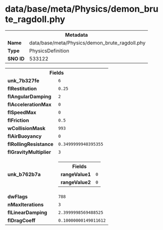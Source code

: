 <h1>data/base/meta/Physics/demon_brute_ragdoll.phy</h1><table><tr><th colspan="100%">Metadata</th></tr><tr><td><b>Name</b></td><td>data/base/meta/Physics/demon_brute_ragdoll.phy</td></tr><tr><td><b>Type</b></td><td>PhysicsDefinition</td></tr><tr><td><b>SNO ID</b></td><td>533122</td></tr></table>

<table><tr><th colspan="100%">Fields</th></tr><tr><td><b>unk_7b327fe</b></td><td><code>6</code></td></tr><tr><td><b>flRestitution</b></td><td><code>0.25</code></td></tr><tr><td><b>flAngularDamping</b></td><td><code>2</code></td></tr><tr><td><b>flAccelerationMax</b></td><td><code>0</code></td></tr><tr><td><b>flSpeedMax</b></td><td><code>0</code></td></tr><tr><td><b>flFriction</b></td><td><code>0.5</code></td></tr><tr><td><b>wCollisionMask</b></td><td><code>993</code></td></tr><tr><td><b>flAirBuoyancy</b></td><td><code>0</code></td></tr><tr><td><b>flRollingResistance</b></td><td><code>0.3499999940395355</code></td></tr><tr><td><b>flGravityMultiplier</b></td><td><code>3</code></td></tr><tr><td><b>unk_b762b7a</b></td><td><table><tr><th colspan="100%">Fields</th></tr><tr><td><b>rangeValue1</b></td><td><code>0</code></td></tr><tr><td><b>rangeValue2</b></td><td><code>0</code></td></tr></table>

</td></tr><tr><td><b>dwFlags</b></td><td><code>788</code></td></tr><tr><td><b>nMaxIterations</b></td><td><code>3</code></td></tr><tr><td><b>flLinearDamping</b></td><td><code>2.3999998569488525</code></td></tr><tr><td><b>flDragCoeff</b></td><td><code>0.10000000149011612</code></td></tr></table>

